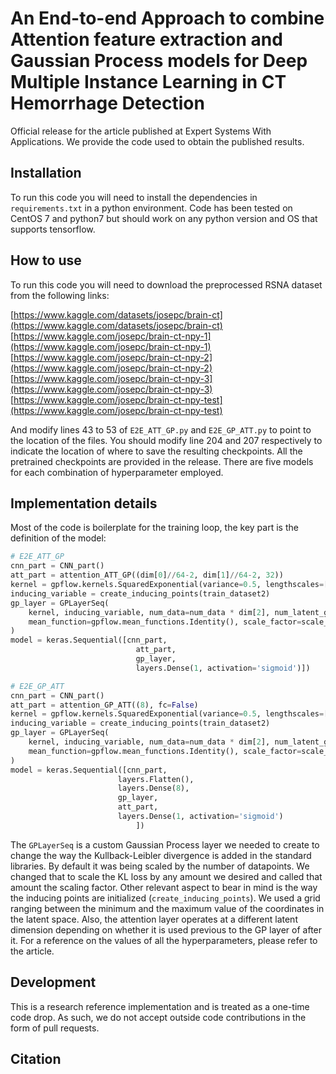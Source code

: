 # An End-to-end Approach to combine Attention feature extraction and Gaussian Process models for Deep Multiple Instance Learning in CT Hemorrhage Detection

Official release for the article published at Expert Systems With Applications. We provide the code used to obtain the published results.

## Installation

To run this code you will need to install the dependencies in `requirements.txt` in a python environment. Code has been tested on CentOS 7 and python7 but should work on any python version and OS that supports tensorflow.

## How to use

To run this code you will need to download the preprocessed RSNA dataset from the following links:

[https://www.kaggle.com/datasets/josepc/brain-ct](https://www.kaggle.com/datasets/josepc/brain-ct)
[https://www.kaggle.com/josepc/brain-ct-npy-1](https://www.kaggle.com/josepc/brain-ct-npy-1)
[https://www.kaggle.com/josepc/brain-ct-npy-2](https://www.kaggle.com/josepc/brain-ct-npy-2)
[https://www.kaggle.com/josepc/brain-ct-npy-3](https://www.kaggle.com/josepc/brain-ct-npy-3)
[https://www.kaggle.com/josepc/brain-ct-npy-test](https://www.kaggle.com/josepc/brain-ct-npy-test)

And modify lines 43 to 53 of `E2E_ATT_GP.py` and `E2E_GP_ATT.py` to point to the location of the files. You should modify line 204 and 207 respectively to indicate the location of where to save the resulting checkpoints. All the pretrained checkpoints are provided in the release. There are five models for each combination of hyperparameter employed.

## Implementation details

Most of the code is boilerplate for the training loop, the key part is the definition of the model:

```python
# E2E_ATT_GP
cnn_part = CNN_part()
att_part = attention_ATT_GP((dim[0]//64-2, dim[1]//64-2, 32))
kernel = gpflow.kernels.SquaredExponential(variance=0.5, lengthscales=[1.5])
inducing_variable = create_inducing_points(train_dataset2)
gp_layer = GPLayerSeq(
    kernel, inducing_variable, num_data=num_data * dim[2], num_latent_gps=output_dim, 
    mean_function=gpflow.mean_functions.Identity(), scale_factor=scale_factor
)
model = keras.Sequential([cnn_part,
                            att_part,
                            gp_layer,
                            layers.Dense(1, activation='sigmoid')])

# E2E_GP_ATT
cnn_part = CNN_part()
att_part = attention_GP_ATT((8), fc=False)
kernel = gpflow.kernels.SquaredExponential(variance=0.5, lengthscales=[1.5])
inducing_variable = create_inducing_points(train_dataset2)
gp_layer = GPLayerSeq(
    kernel, inducing_variable, num_data=num_data * dim[2], num_latent_gps=output_dim, 
    mean_function=gpflow.mean_functions.Identity(), scale_factor=scale_factor
)
model = keras.Sequential([cnn_part,
                        layers.Flatten(),
                        layers.Dense(8),
                        gp_layer,
                        att_part,
                        layers.Dense(1, activation='sigmoid')
                            ])
```

The `GPLayerSeq` is a custom Gaussian Process layer we needed to create to change the way the Kullback-Leibler divergence is added in the standard libraries. By default it was being scaled by the number of datapoints. We changed that to scale the KL loss by any amount we desired and called that amount the scaling factor. Other relevant aspect to bear in mind is the way the inducing points are initialized (`create_inducing_points`). We used a grid ranging between the minimum and the maximum value of the coordinates in the latent space. Also, the attention layer operates at a different latent dimension depending on whether it is used previous to the GP layer of after it. For a reference on the values of all the hyperparameters, please refer to the article.

## Development

This is a research reference implementation and is treated as a one-time code drop. As such, we do not accept outside code contributions in the form of pull requests.

## Citation